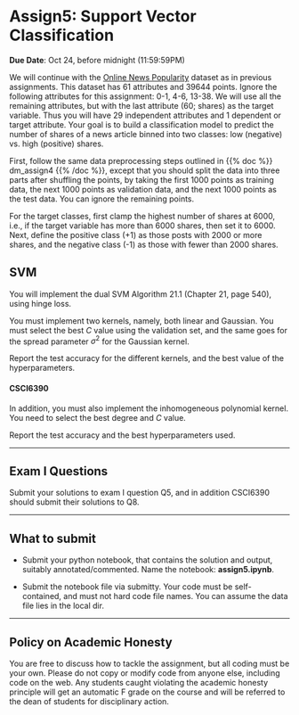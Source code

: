 <!--
.. title: CSCI4390-6390 Assign5
.. slug: dm_assign5
.. date: 2022-10-14 12:23:01 UTC-04:00
.. tags: 
.. category: 
.. link: 
.. description: 
.. has_math: True
.. type: text
-->

# Assign5: Support Vector Classification

**Due Date**: Oct 24, before midnight (11:59:59PM)


We will continue with the [Online News Popularity](https://archive.ics.uci.edu/ml/datasets/online+news+popularity)
dataset as in previous assignments. This dataset has 61 attributes and 39644
points. 
Ignore the following attributes for this assignment: 0-1,
4-6, 13-38. We will use all the remaining attributes, but with the last attribute
(60; shares) as the target variable. Thus you will have 29 independent
attributes and 1 dependent or target attribute. Your goal is to build a
classification model to predict the number of shares of a news article
binned into two classes: low (negative) vs. high (positive) shares.

First, follow the same data preprocessing steps outlined in {{% doc %}} dm_assign4
{{% /doc %}}, except that you should split the data into three parts after shuffling the points, by taking 
the first 1000 points as
training data, the next 1000 points as validation data, and the next 1000
points as the test data. You can ignore the remaining points.

For the target classes, first clamp the highest number of shares at 6000,
i.e., if the target variable has more than 6000 shares, then set it to 6000.
Next, define the positive class (+1) as those posts with 2000 or more shares, and
the negative class (-1) as those with fewer than 2000 shares.

## SVM

You will implement the dual SVM Algorithm 21.1 (Chapter 21, page 540), using
hinge loss.

You must implement two kernels, namely, both linear and Gaussian.
You must select the best $C$ value using the validation set, and the same
goes for the spread parameter $\sigma^2$ for the Gaussian kernel.

Report the test accuracy for the different kernels, and the best value of
the hyperparameters.

#### CSCI6390

In addition, you must also implement the inhomogeneous polynomial kernel. 
You need to select the best degree and $C$ value.

Report the test accuracy and the best hyperparameters used.

---

## Exam I Questions

Submit your solutions to exam I question Q5, and in addition CSCI6390
should submit their solutions to Q8.


---

## What to submit

* Submit your python notebook, that contains the solution and output, 
suitably annotated/commented. Name the notebook: **assign5.ipynb**.


* Submit the notebook file via submitty. Your code must be self-contained,
    and must not hard code file names. You can assume the data file lies in
    the local dir.

---

## Policy on Academic Honesty

You are free to discuss how to tackle the assignment, but all coding
must be your own. Please do not copy or modify code from anyone else,
including code on the web. Any students caught violating the academic
honesty principle will get an automatic F grade on the course and will
be referred to the dean of students for disciplinary action.


